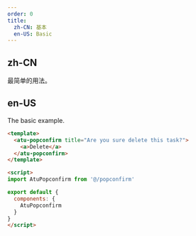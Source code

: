 ```yaml
---
order: 0
title:
  zh-CN: 基本
  en-US: Basic
---
```


## zh-CN

最简单的用法。

## en-US

The basic example.

```` html
<template>
  <atu-popconfirm title="Are you sure delete this task?">
    <a>Delete</a>
  </atu-popconfirm>
</template>

<script>
import AtuPopconfirm from '@/popconfirm'

export default {
  components: {
    AtuPopconfirm
  }
}
</script>
````
